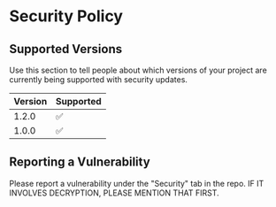 # Security Policy

## Supported Versions

Use this section to tell people about which versions of your project are
currently being supported with security updates.

| Version | Supported          |
| ------- | ------------------ |
| 1.2.0   | :white_check_mark: |
| 1.0.0   | :white_check_mark: |

## Reporting a Vulnerability
Please report a vulnerability under the "Security" tab in the repo.
IF IT INVOLVES DECRYPTION, PLEASE MENTION THAT FIRST.

